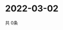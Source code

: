 # 2022-03-02
  共 0条

  <!-- BEGIN -->
  <!-- 最后更新时间Wed Mar 02 2022 05:04:08 GMT+0000 (Coordinated Universal Time) -->
  
  <!-- END -->
  
  